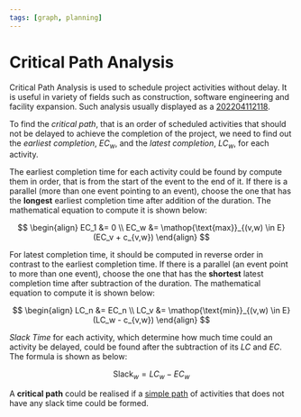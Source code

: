 ```yaml
---
tags: [graph, planning]
---
```


# Critical Path Analysis

Critical Path Analysis is used to schedule project activities without delay. It
is useful in variety of fields such as construction, software engineering and
facility expansion. Such analysis usually displayed as a [202204112118](202204112118.md).

To find the *critical path*, that is an order of scheduled activities that
should not be delayed to achieve the completion of the project, we need to find
out the *earliest completion*, $EC_w$, and the *latest completion*, $LC_w$, for
each activity.

The earliest completion time for each activity could be found by compute them in
order, that is from the start of the event to the end of it. If there is a
parallel (more than one event pointing to an event), choose the one that has the
**longest** earliest completion time after addition of the duration. The
mathematical equation to compute it is shown below:

$$
\begin{align}
  EC_1 &= 0 \\
  EC_w &= \mathop{\text{max}}_{(v,w) \in E} (EC_v + c_{v,w})
\end{align}
$$

For latest completion time, it should be computed in reverse order in contrast
to the earliest completion time. If there is a parallel (an event point to more
than one event), choose the one that has the **shortest** latest completion time
after subtraction of the duration. The mathematical equation to compute it is
shown below:

$$
\begin{align}
  LC_n &= EC_n \\
  LC_v &= \mathop{\text{min}}_{(v,w) \in E} (LC_w - c_{v,w})
\end{align}
$$

*Slack Time* for each activity, which determine how much time could an activity
be delayed, could be found after the subtraction of its $LC$ and $EC$. The
formula is shown as below:

$$
\text{Slack}_w = LC_w - EC_w
$$

A **critical path** could be realised if a [simple path](202204112045.md) of
activities that does not have any slack time could be formed.
